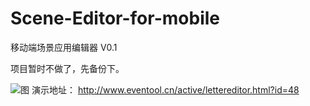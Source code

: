 # Scene-Editor-for-mobile
移动端场景应用编辑器 V0.1

项目暂时不做了，先备份下。


![图](https://raw.githubusercontent.com/jiayaoaaa/Scene-Editor-for-mobile/master/preview.jpg)
演示地址：
http://www.eventool.cn/active/lettereditor.html?id=48
